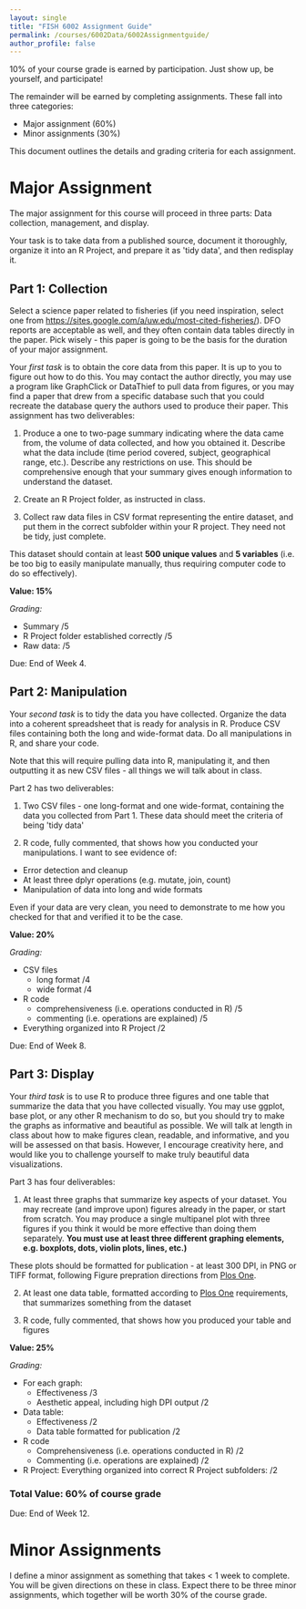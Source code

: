 ```yaml
---
layout: single
title: "FISH 6002 Assignment Guide"
permalink: /courses/6002Data/6002Assignmentguide/
author_profile: false
---
```


10% of your course grade is earned by participation. Just show up, be yourself, and participate!

The remainder will be earned by completing assignments. These fall into three categories:

- Major assignment (60%)
- Minor assignments (30%)

This document outlines the details and grading criteria for each assignment.

# Major Assignment
 
The major assignment for this course will proceed in three parts: Data collection, management, and display.

Your task is to take data from a published source, document it thoroughly, organize it into an R Project, and prepare it as 'tidy data', and then redisplay it. 

## Part 1: Collection

Select a science paper related to fisheries (if you need inspiration, select one from https://sites.google.com/a/uw.edu/most-cited-fisheries/). DFO reports are acceptable as well, and they often contain data tables directly in the paper. Pick wisely - this paper is going to be the basis for the duration of your major assignment.

Your *first task* is to obtain the core data from this paper. It is up to you to figure out how to do this. You may contact the author directly, you may use a program like GraphClick or DataThief to pull data from figures, or you may find a paper that drew from a specific database such that you could recreate the database query the authors used to produce their paper. This assignment has two deliverables:

1. Produce a one to two-page summary indicating where the data came from, the volume of data collected, and how you obtained it. Describe what the data include (time period covered, subject, geographical range, etc.). Describe any restrictions on use. This should be comprehensive enough that your summary gives enough information to understand the dataset.

2. Create an R Project folder, as instructed in class. 

3. Collect raw data files in CSV format representing the entire dataset, and put them in the correct subfolder within your R project. They need not be tidy, just complete.

This dataset should contain at least **500 unique values** and **5 variables** (i.e. be too big to easily manipulate manually, thus requiring computer code to do so effectively).

**Value: 15%**

*Grading:*

- Summary /5
- R Project folder established correctly /5
- Raw data: /5

Due: End of Week 4.

## Part 2: Manipulation

Your *second task* is to tidy the data you have collected. Organize the data into a coherent spreadsheet that is ready for analysis in R. Produce CSV files containing both the long and wide-format data. Do all manipulations in R, and share your code.

Note that this will require pulling data into R, manipulating it, and then outputting it as new CSV files - all things we will talk about in class.

Part 2 has two deliverables:

1. Two CSV files - one long-format and one wide-format, containing the data you collected from Part 1. These data should meet the criteria of being 'tidy data'

2. R code, fully commented, that shows how you conducted your manipulations. I want to see evidence of:

  - Error detection and cleanup
  - At least three dplyr operations (e.g. mutate, join, count)
  - Manipulation of data into long and wide formats
  
  Even if your data are very clean, you need to demonstrate to me how you checked for that and verified it to be the case.

**Value: 20%**

*Grading:*

- CSV files
  * long format /4
  * wide format /4
- R code 
  * comprehensiveness (i.e. operations conducted in R) /5
  * commenting (i.e. operations are explained) /5
 - Everything organized into R Project /2

Due: End of Week 8.

## Part 3: Display

Your *third task* is to use R to produce three figures and one table that summarize the data that you have collected visually. You may use ggplot, base plot, or any other R mechanism to do so, but you should try to make the graphs as informative and beautiful as possible. We will talk at length in class about how to make figures clean, readable, and informative, and you will be assessed on that basis. However, I encourage creativity here, and would like you to challenge yourself to make truly beautiful data visualizations.

Part 3 has four deliverables:

1. At least three graphs that summarize key aspects of your dataset. You may recreate (and improve upon) figures already in the paper, or start from scratch. You may produce a single multipanel plot with three figures if you think it would be more effective than doing them separately. **You must use at least three different graphing elements, e.g. boxplots, dots, violin plots, lines, etc.)**

These plots should be formatted for publication - at least 300 DPI, in PNG or TIFF format, following Figure prepration directions from [Plos One](http://journals.plos.org/plosone/s/figures). 

2. At least one data table, formatted according to [Plos One](http://journals.plos.org/plosone/s/tables) requirements, that summarizes something from the dataset

3. R code, fully commented, that shows how you produced your table and figures

**Value: 25%**

*Grading:*

- For each graph: 
  * Effectiveness /3 
  * Aesthetic appeal, including high DPI output /2 
- Data table:
  * Effectiveness /2
  * Data table formatted for publication /2
- R code 
  * Comprehensiveness (i.e. operations conducted in R) /2
  * Commenting (i.e. operations are explained) /2
- R Project: Everything organized into correct R Project subfolders: /2
  
### Total Value: 60% of course grade

Due: End of Week 12.

# Minor Assignments

I define a minor assignment as something that takes < 1 week to complete. You will be given directions on these in class. Expect there to be three minor assignments, which together will be worth 30% of the course grade.